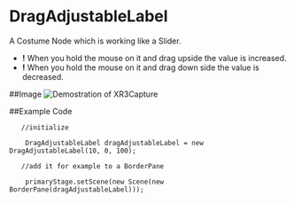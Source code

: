 # DragAdjustableLabel

  A Costume Node which is working like a Slider. <br>
 * <b>!</b> When you hold the mouse on it and drag upside the value is increased. <br>
 * <b>!</b> When you hold the mouse on it and drag down side the value is decreased.
  
 
##Image
![Demostration of XR3Capture](http://i.stack.imgur.com/zPbL0.png)

 
##Example Code
 
       //initialize
       
        DragAdjustableLabel dragAdjustableLabel = new DragAdjustableLabel(10, 0, 100);
     
       //add it for example to a BorderPane
       
        primaryStage.setScene(new Scene(new BorderPane(dragAdjustableLabel)));
        
       
  
 
 

